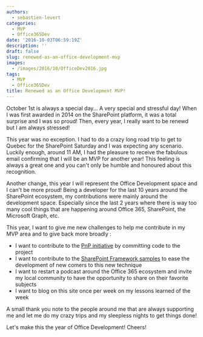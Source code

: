 ```yaml
---
authors:
  - sebastien-levert
categories:
  - MVP
  - Office365Dev
date: '2016-10-03T06:59:19Z'
description: ''
draft: false
slug: renewed-as-an-office-development-mvp
images:
  - /images/2016/10/OfficeDev2016.jpg
tags:
  - MVP
  - Office365Dev
title: Renewed as an Office Development MVP!
---
```


October 1st is always a special day... A very special and stressful day! When I was first awarded in 2014 on the
SharePoint platform, it was a total surprise and I was so proud! Then, every year, I really want to be renewd but I am
always stressed!

This year was no exception. I had to do a crazy long road trip to get to Quebec for the SharePoint Saturday and I was
expecting any scenario. Luckily enough, around 11 AM, I had the pleasure to receive the fabulous email confirming that I
will be an MVP for another year! This feeling is always a great one and you can't only be humble and honoured about this
recognition.

Another change, this year I will represent the Office Development space and I can't be more proud! Being a developer for
the last 10 years around the SharePoint ecosystem, my contributions were mainly around the development space. Especially
since the last 2 years where there is way too many cool things that are happening around Office 365, SharePoint, the
Microsoft Graph, etc.

This year, I want to give me new challenges to help me contribute in my MVP area and to give back more broadly :

- I want to contribute to the [PnP initiative](https://github.com/OfficeDev/PnP) by committing code to the project
- I want to contribute to the [SharePoint Framework samples](https://github.com/SharePoint/sp-dev-samples) to ease the
  development of new comers to this new technique
- I want to restart a podcast around the Office 365 ecosystem and invite my local community to have the opportunity to
  share on their favorite subjects
- I want to blog on this site once per week on my lessons learned of the week

A small thank you note to the people around me that are always supporting me and let me do my crazy trips and my
sleepless nights to get things done!

Let's make this the year of Office Development! Cheers!
